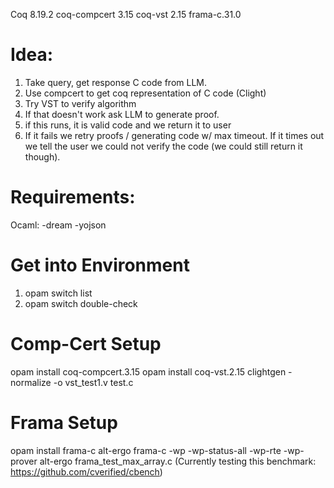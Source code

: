 Coq 8.19.2
coq-compcert 3.15
coq-vst 2.15
frama-c.31.0

# Idea:
1. Take query, get response C code from LLM.
2. Use compcert to get coq representation of C code (Clight)
3. Try VST to verify algorithm
4. If that doesn't work ask LLM to generate proof.
5. if this runs, it is valid code and we return it to user
6. If it fails we retry proofs / generating code w/ max timeout. If it times out we tell the user we could not verify the code (we could still return it though).

# Requirements:
Ocaml:
-dream
-yojson

# Get into Environment
1. opam switch list
2. opam switch double-check

# Comp-Cert Setup
opam install coq-compcert.3.15
opam install coq-vst.2.15
clightgen -normalize -o vst_test1.v test.c

# Frama Setup
opam install frama-c alt-ergo
frama-c -wp -wp-status-all -wp-rte -wp-prover alt-ergo frama_test_max_array.c
(Currently testing this benchmark: https://github.com/cverified/cbench)